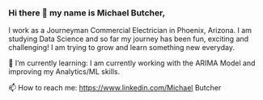 ### Hi there 👋 my name is Michael Butcher,
I work as a Journeyman Commercial Electrician in Phoenix, Arizona. I am studying Data Science and so far my journey has
been fun, exciting and challenging! I am trying to grow and learn something new everyday.


🌱 I’m currently learning:
I am currently working with the ARIMA Model and improving my Analytics/ML skills.


📫 How to reach me: https://www.linkedin.com/Michael Butcher

<!--
**Michael-Butcher/Michael-Butcher** is a ✨ _special_ ✨ repository because its `README.md` (this file) appears on your GitHub profile.

Here are some ideas to get you started:

- 🔭 I’m currently working on ...
- 🌱 I’m currently learning ...
- 👯 I’m looking to collaborate on ...
- 🤔 I’m looking for help with ...
- 💬 Ask me about ...
- 📫 How to reach me: ...
- 😄 Pronouns: ...
- ⚡ Fun fact: ...
-->

